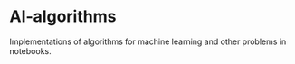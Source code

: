 # AI-algorithms
Implementations of algorithms for machine learning and other problems in notebooks.
